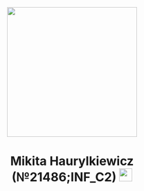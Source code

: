 <div id="header" align="center">
  <img src="https://media2.giphy.com/media/du476yhpPXCc1wIYcb/giphy.gif" width="300"/>
</div>
<div align="center">
<h1>
  Mikita Haurylkiewicz (№21486;INF_C2)
  <img src="https://media.giphy.com/media/hvRJCLFzcasrR4ia7z/giphy.gif" width="30px"/>
</h1>
</div>
